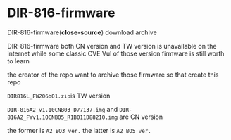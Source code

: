 # DIR-816-firmware
DIR-816-firmware(**close-source**) download archive

DIR-816-firmware both CN version and TW version is unavailable on the internet while some classic CVE Vul of those version firmware is still worth to learn

the creator of the repo want to archive those firmware so that create this repo

`DIR816L_FW206b01.zip`is TW version

`DIR-816A2_v1.10CNB03_D77137.img` and `DIR-816A2_FWv1.10CNB05_R1B011D88210.img` are CN version

the former is `A2 BO3 ver.` the latter is `A2 BO5 ver.`
